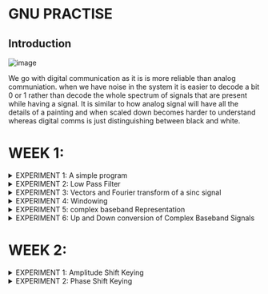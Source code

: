 # GNU PRACTISE 


## Introduction



![image](https://github.com/user-attachments/assets/777310eb-111c-4df1-96bf-cdaeba72e1ad)

We go with digital communication as it is is more reliable than analog communiation. when we have noise in the system it is easier to decode a bit 0 or 1 rather than decode the whole spectrum of signals that are present while having a signal. It is similar to how analog signal will have all the details of a painting and when scaled down becomes harder to understand whereas digital comms is just distinguishing between black and white. 


# WEEK 1:

</details>
<details>
<summary>EXPERIMENT 1: A simple program  </summary>
<br>


![image](https://github.com/user-attachments/assets/8fc42e1b-b51e-4741-aaf5-1b972c0c111e)

We need sampling as real signals are continous and have value for all infinite time intervals and its not possible for computers to compute all the intervals of time that is needed, so we follow nyquist sample theorem to ensure that there are enough samples to recreate the signals using a dac ( fs >= 2*fm ). 


![image](https://github.com/user-attachments/assets/104a363c-e21f-4c2a-a965-02426b223030)

This is a simple program to show a cos signal being generated using a signal source and being captured using a time sink. we can see that the signal is being sampled at 32k which means that at every 1/32k time interval we take a sample which is shown below

![image](https://github.com/user-attachments/assets/20337750-dd38-4ead-9f7f-6ad589741ba3)

</details>
<details>
<summary>EXPERIMENT 2: Low Pass Filter </summary>
<br>

![image](https://github.com/user-attachments/assets/8f56cc16-7a2d-4c59-997d-012c2016b5fe)
A low pas filter with a cutt off freq of 4500 and a Transition Width of 1000 is being used, so any frequency below 4500 will be passed and anything above will start to diminish, we can see this behaviour by looking at the time and frequency plot below.

![image](https://github.com/user-attachments/assets/e108cd64-359d-4378-a0b4-705088f5f6c6)
here we have no loss of signal, where the output of low pass is with a delay represented by the red signal as it undergoes a small delay due to the low pass signal.

![image](https://github.com/user-attachments/assets/05736335-7fcd-4c94-a6bd-7a3e1d97ea37)

here we have a  loss of the signal due to the freq being at 5000 which is above the low pass filter cut off frequency. Both the time and freq plot show a decline in the power level of the signal.

</details>
<details>
<summary>EXPERIMENT 3: Vectors and Fourier transform of a sinc signal  </summary>
<br>


![image](https://github.com/user-attachments/assets/de584899-8753-4750-b239-1d10eec46b49)

The fourier transform of a sinc(t) signal is a rectangular wave in the freq domain. By following the property of band limiting i.e if the signal is band limited in the freq domain it is infinite in the time domain and vice versa, as we know sinc is infinite in the time domain, we can create band limited signals in the freq domain. The above example of sinc(t) -0.5sinc(t-1) has been done in gnu radio.


To do this we have to first decide on the sample limit i.e 1024 and by taking into the sample rate we can take time intervals from [-512/32,.....511/32] , a vector block is using with the numpy to find the values of the sinc at the different intervals.
![image](https://github.com/user-attachments/assets/42689338-36c1-4ff1-95ac-aecc63dc26fb)


![image](https://github.com/user-attachments/assets/0d0b368b-54e6-47bc-8609-0af289d026a3)


Blue represents the original signal which is the A1*sinc(t) and the red shows the A2*sinc(t-1), and the resultant is shown by the green signal output ( sinc(t) -0.5sinc(t-1) ). as we can see no matter the linear combination of the sinc signals in the time domain, we have a band limited frequncy plot. We have the truncation of the sinc wave which causes the ripples in the freq domain.


</details>
<details>
<summary>EXPERIMENT 4: Windowing   </summary>
<br>

![image](https://github.com/user-attachments/assets/ade04482-ba07-41fb-a220-f48948099fde)

When we operate using in the time domain its impossible to account for the infinite amount of the time and thus we go for windowing where an interval is taken into consideration instead of the whole time domain. In the above figure we can see that the freq lines at the two are not discrete , this is because we are multiplying with a rect window which in the freq domain is a sinc , We can get more discrete signals with increasing the window size.

![image](https://github.com/user-attachments/assets/da4af8e5-a998-4316-9180-e80ad0f8571a)

at f=1000hz, we observe discrete signals along with some noise and will continue to have discrete signals if it fulfils 

f/f2 * Nfft = Int

when f=1010 hz , we do not observe discrete lines untill we increase the window size as shown below:

![image](https://github.com/user-attachments/assets/1a853008-4f80-45fc-8e02-4581b387d807)


![image](https://github.com/user-attachments/assets/6a3286ee-8d72-492b-aa6a-f9017670f0ae)

On increasing the fft window size to 16384 we get more discrete lines in the frequency plot. 

</details>
<details>
<summary>EXPERIMENT 5: complex baseband Representation    </summary>
<br>


![image](https://github.com/user-attachments/assets/4ee6cac2-87aa-446d-ba44-a25d029bb55a)

A baseband signal is a signal that is centered at the dc and passband is a signal that is centered at the carrier freq, This conversion can lead to the duplicate data being transmitted when the signal in the baseband is real signal. We can improve the spectrun usage by using a complex baseband technique where two real signals Ss(t) and Sc(t) are used to create S(t)= Sc(t) + jSs(t).

This allows us to use the complete spectrum , we can also get this passband output by mathematical calculations and come to the result sp(t) = Sc(t)*cos(2*pi*fc*t) - Ss(t)*sin(2*pi*fc*t) , where the Sc(t) is the in-phase componenet and the Ss(t) is the quadrature or out of phase component.

![image](https://github.com/user-attachments/assets/10e766d0-87a4-4263-9927-d27985db16ff)


In GNU radio we can use 2 signal generators to produce two real signals , cos2pi*f0*t and sin2pi*f0*t and make sure f0<< to make them baseband signal approx, We can then use a conv to get the complex baseband representation, 


![image](https://github.com/user-attachments/assets/3a43a801-982a-4f6a-b921-552e11a7a463)

The blue signal represents the complex baseband representation of the two signals i.e cos and sin signals. We see that only signal is present at 1Khz as cos + jsin = e^2*pi*f0*t which has a fourier transform of having an impulse at f0. 

![image](https://github.com/user-attachments/assets/9d2afa0c-5827-4984-83a7-ed3de9447071)

after we get the complex baseband representation of the signal, we need to convert it into passband signal, for this we multiply with a carrier signal of 6Khz and at the end observe the signals at +7khz and -7khz as the carrier is at 6khz and we have the complex baseband signal at 1khz.

![image](https://github.com/user-attachments/assets/17d0bcd2-9ce0-4d21-bfa6-15075b1a5866)


This shows us the converstion of two baseband signals into a complex baseband represenation and then into a passband signal which makes a more efficent use of the available bandwidth.

</details>
<details>
<summary>EXPERIMENT 6:  Up and Down conversion of Complex Baseband Signals   </summary>
<br>

![image](https://github.com/user-attachments/assets/c76be984-3d4b-40e3-bfd7-4c2634b1e792)

We can convert from baseband to passband directly by multiplying the in phase and out of phase components as shown above. In gnu radio we take two baseband signals i.e sinc(t) and sinc^2(t). 
![image](https://github.com/user-attachments/assets/a2c7dfb7-f7eb-4475-8eb1-5b83f34274b2)



The sinc is generated by using a vector source and the Sc(t) is multiplied with a cos and Ss(t) with a sin wave operating at fc . 


![image](https://github.com/user-attachments/assets/c7d01c5c-2de0-4841-8071-3b356e831a3c)

Blue color shows the sinc(t) and the red shows the Sinc^2(t) , we can see that its fourier transform is a rect and a convolution of 2 rects respectively. After the passband conversion, we see that the signal i.e the complex baseband represented signal has been shifted to both the right and left of fc. This is a proper conversion of the complex baseband signal to the passband representaion.


![image](https://github.com/user-attachments/assets/ea9caf27-0c2b-4ff0-893b-ad0e83b8b9c8)


If we want to get back the baseband signal from this passband signal, we need to multiple the passband with a cos to get the Sc(t) comp and a sin to get the Ss(t) comp, we also need to use a low pass filter at fc in order to remove the unwanted components, we can do this since our baseband signal is a dc signal centered at 0. 

![image](https://github.com/user-attachments/assets/810517db-ed75-4fde-a6da-33d971f5e34a)

Output 2 and 4 are the passband output which we will use as reference to get the baseband output, output 1 and 3 can be observed to see that the signal i.e the sinc(t) and sinc^2(t) has been recovered successfully after conversion and we notice a small delay in the time domain as we use a low pass filter. 

This concludes that we use Complex baseband signals to ensure maximum bandwidth usage and we can convert from baseband to passband and vise-versa by multiplying with a cos and sin respectively. We also need to remeber the root2 multiplication to the amplitude ignoring which we wiill get the converted signal with lesser amplitude.

</details>

# WEEK 2:
 
</details>
<details>
<summary>EXPERIMENT 1: Amplitude Shift Keying </summary>
<br>
 
![image](https://github.com/user-attachments/assets/ecbe6bcc-9e87-4bfb-bebf-018f3d095adc)


We are doing Amplitude shift keying where the symbols can take the value from 0,1,2 or 3, For our example we consider a sample rate of 64000 and a symbol rate of 1000 symb/sec. As we have 64000 samples per second, we need to ensure that the symbols last 1ms each, 

Samples per symbol = sample_rate // 1000 = 64

so 64 samples are needed to represent one symbol in this case. we use the interpolation filter to do so with using a filter tap that fills in ones for the empty space in between. 


![image](https://github.com/user-attachments/assets/23f0bec0-6bd7-41ed-8d2b-8e41b5c59beb)

![image](https://github.com/user-attachments/assets/29752d6b-f74b-4656-b279-1b76b52a4e9e)

We can see here the symbols taking the value from 0,1,2 or 3 and having 64 samples representing each of the symbols. This is the baseband representation of the signal and we need to convert to a passband representation using a carrier signal.

![image](https://github.com/user-attachments/assets/dd2439da-49d4-41c3-b47f-4f1895ab5005)

We do the passband coversion by multiplying with a cos signal of fc = 6000 Hz, after this we demodulate by multiplying with a cos and a -sin wave for the i and q compoennts respectively. 
![image](https://github.com/user-attachments/assets/98b46d16-c219-403e-a507-d5ca5336622c)
The above is the demodulated signal and we can see that after low pass we are able to see the input waveform, as we are using only onw real signal we have no quadrature component in the output. We see a delay in the output due to the filter being a practical filter, there are also uneven due to the rectangle baseband signal not being band limited. 
 
</details>
<details>
<summary>EXPERIMENT 2: Phase Shift Keying </summary>
<br>



